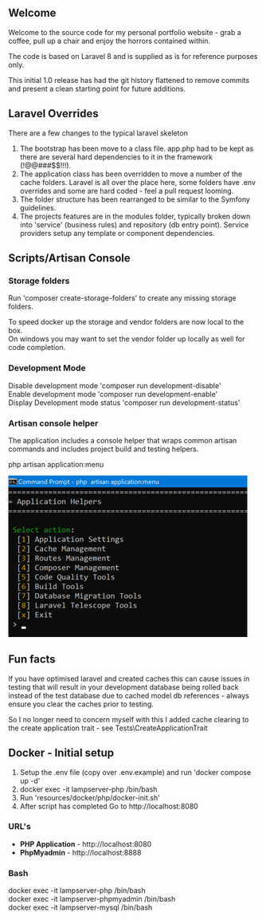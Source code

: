 

## Welcome
Welcome to the source code for my personal portfolio website - grab a coffee, pull up a chair and enjoy the horrors contained within.

The code is based on Laravel 8 and is supplied as is for reference purposes only.

This initial 1.0 release has had the git history flattened to remove commits and present a clean starting point for future additions.

## Laravel Overrides
There are a few changes to the typical laravel skeleton

1. The bootstrap has been move to a class file. app.php had to be kept as there are several hard dependencies to it in the framework (!@@###$$!!!).
2. The application class has been overridden to move a number of the cache folders. Laravel is all over the place here, some folders have .env overrides and some are hard coded -  feel a pull request looming.
3. The folder structure has been rearranged to be similar to the Symfony guidelines.
4. The projects features are in the modules folder, typically broken down into 'service' (business rules) and repository (db entry point). Service providers setup any template or component dependencies.

## Scripts/Artisan Console

### Storage folders
Run 'composer create-storage-folders' to create any missing storage folders.

To speed docker up the storage and vendor folders are now local to the box.  
On windows you may want to set the vendor folder up locally as well for code completion.

### Development Mode
Disable development mode 'composer run development-disable'  
Enable development mode 'composer run development-enable'  
Display Development mode status 'composer run development-status'  

### Artisan console helper

The application includes a console helper that wraps common artisan commands and includes project build and testing helpers.

php artisan application:menu

![Application Helper::main](resources/markdown/readme/application-helper-main.png)

## Fun facts
If you have optimised laravel and created caches this can cause issues in testing that will result in your development database being rolled back instead of the test database due to cached model db references - always ensure you clear the caches prior to testing.

So I no longer need to concern myself with this I added cache clearing to the create application trait - see Tests\CreateApplicationTrait

## Docker - Initial setup

1. Setup the .env file (copy over .env.example) and run 'docker compose up -d'
2. docker exec -it lampserver-php /bin/bash  
3. Run 'resources/docker/php/docker-init.sh'
4. After script has completed Go to http://localhost:8080

### URL's
* **PHP Application** - http://localhost:8080
* **PhpMyadmin** - http://localhost:8888

### Bash
docker exec -it lampserver-php /bin/bash  
docker exec -it lampserver-phpmyadmin /bin/bash  
docker exec -it lampserver-mysql /bin/bash  
